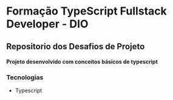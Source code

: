 # Formação TypeScript Fullstack Developer - DIO

## Repositorio dos Desafios de Projeto

#### Projeto desenvolvido com conceitos básicos de typescript

### Tecnologias
- Typescript
